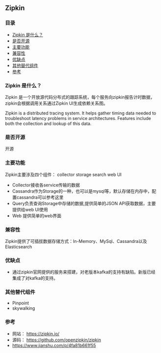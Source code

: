 ## Zipkin


### 目录
* [Zipkin 是什么？](#Zipkin-是什么？)
* [是否开源](#是否开源)
* [主要功能](#主要功能)
* [兼容性](#兼容性)
* [优缺点](#优缺点)
* [其他替代组件](#其他替代组件)
* [参考](#参考)

### Zipkin 是什么？
Zipkin 是一个开放源代码分布式的跟踪系统，每个服务向zipkin报告计时数据，zipkin会根据调用关系通过Zipkin UI生成依赖关系图。

Zipkin is a distributed tracing system. It helps gather timing data needed to troubleshoot latency problems in service architectures. Features include both the collection and lookup of this data.

### 是否开源
开源

### 主要功能
Zipkin主要涉及四个组件： collector storage search web UI
* Collector接收各service传输的数据
* Cassandra作为Storage的一种，也可以是mysql等，默认存储在内存中，配置cassandra可以参考这里
* Query负责查询Storage中存储的数据,提供简单的JSON API获取数据，主要提供给web UI使用
* Web 提供简单的web界面

### 兼容性
Zipkin提供了可插拔数据存储方式：In-Memory、MySql、Cassandra以及Elasticsearch

### 优缺点
* 通过zipkin官网提供的服务来搭建，对老版本kafka的支持有缺陷。新版已经集成了对kafka的支持。

### 其他替代组件
* Pinpoint
* skywalking

### 参考
* 网站： https://zipkin.io/
* 源码： https://github.com/openzipkin/zipkin
* https://www.jianshu.com/p/4fa81b661f55